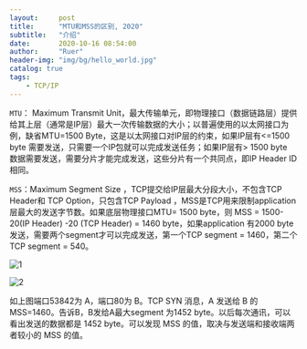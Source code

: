 ```yaml
---
layout:     post
title:      "MTU和MSS的区别, 2020"
subtitle:   "介绍"
date:       2020-10-16 08:54:00
author:     "Ruer"
header-img: "img/bg/hello_world.jpg"
catalog: true
tags:
    - TCP/IP
---
```


`MTU`： Maximum Transmit Unit，最大传输单元，即物理接口（数据链路层）提供给其上层（通常是IP层）最大一次传输数据的大小；以普遍使用的以太网接口为例，缺省MTU=1500 Byte，这是以太网接口对IP层的约束，如果IP层有<=1500 byte 需要发送，只需要一个IP包就可以完成发送任务；如果IP层有> 1500 byte 数据需要发送，需要分片才能完成发送，这些分片有一个共同点，即IP Header ID相同。

`MSS`：Maximum Segment Size ，TCP提交给IP层最大分段大小，不包含TCP Header和 TCP Option，只包含TCP Payload ，MSS是TCP用来限制application层最大的发送字节数。如果底层物理接口MTU= 1500 byte，则 MSS = 1500- 20(IP Header) -20 (TCP Header) = 1460 byte，如果application 有2000 byte发送，需要两个segment才可以完成发送，第一个TCP segment = 1460，第二个TCP segment = 540。

![1](/img/Linux/网络编程/MTU和MSS的区别.png)

![2](/img/Linux/网络编程/MSS抓包.png)

如上图端口53842为 A，端口80为 B。TCP SYN 消息，A 发送给 B 的 MSS=1460。告诉B，B发给A最大segment 为1452 byte。以后每次通讯，可以看出发送的数据都是 1452 byte。可以发现 MSS 的值，取决与发送端和接收端两者较小的 MSS 的值。